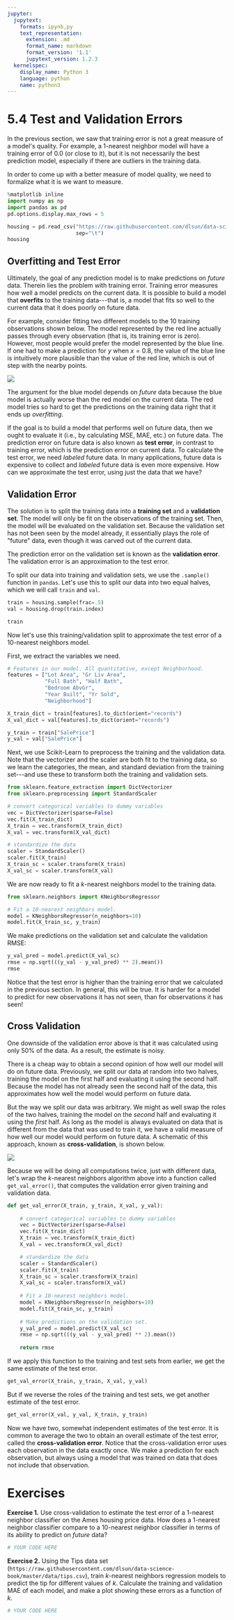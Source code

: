 ```yaml
---
jupyter:
  jupytext:
    formats: ipynb,py
    text_representation:
      extension: .md
      format_name: markdown
      format_version: '1.1'
      jupytext_version: 1.2.3
  kernelspec:
    display_name: Python 3
    language: python
    name: python3
---
```


# 5.4 Test and Validation Errors

In the previous section, we saw that training error is not a great measure of a model's quality. For example, a $1$-nearest neighbor model will have a training error of $0.0$ (or close to it), but it is not necessarily the best prediction model, especially if there are outliers in the training data.

In order to come up with a better measure of model quality, we need to formalize what it is we want to measure.

```python
%matplotlib inline
import numpy as np
import pandas as pd
pd.options.display.max_rows = 5

housing = pd.read_csv("https://raw.githubusercontent.com/dlsun/data-science-book/master/data/AmesHousing.txt",
                      sep="\t")
housing
```

## Overfitting and Test Error

Ultimately, the goal of any prediction model is to make predictions on _future_ data. Therein lies the problem with training error. Training error measures how well a model predicts on the current data. It is possible to build a model that **overfits** to the training data---that is, a model that fits so well to the current data that it does poorly on future data.

For example, consider fitting two different models to the 10 training observations shown below. The model represented by the red line actually passes through every observation (that is, its training error is zero). However, most people would prefer the model represented by the blue line. If one had to make a prediction for $y$ when $x = 0.8$, the value of the blue line is intuitively more plausible than the value of the red line, which is out of step with the nearby points.

![](overfitting.png)

The argument for the blue model depends on _future_ data because the blue model is actually worse than the red model on the current data. The red model tries so hard to get the predictions on the training data right that it ends up _overfitting_.

If the goal is to build a model that performs well on future data, then we ought to evaluate it (i.e., by calculating MSE, MAE, etc.) on future data. The prediction error on future data is also known as **test error**, in contrast to training error, which is the prediction error on current data. To calculate the test error, we need _labeled_ future data. In many applications, future data is expensive to collect and _labeled_ future data is even more expensive. How can we approximate the test error, using just the data that we have?


## Validation Error

The solution is to split the training data into a **training set** and a **validation set**. The model will only be fit on the observations of the training set. Then, the model will be evaluated on the validation set. Because the validation set has not been seen by the model already, it essentially plays the role of "future" data, even though it was carved out of the current data.

The prediction error on the validation set is known as the **validation error**. The validation error is an approximation to the test error.


To split our data into training and validation sets, we use the `.sample()` function in `pandas`. Let's use this to split our data into two equal halves, which we will call `train` and `val`.

```python
train = housing.sample(frac=.5)
val = housing.drop(train.index)

train
```

Now let's use this training/validation split to approximate the test error of a 10-nearest neighbors model.


First, we extract the variables we need.

```python
# Features in our model. All quantitative, except Neighborhood.
features = ["Lot Area", "Gr Liv Area",
            "Full Bath", "Half Bath",
            "Bedroom AbvGr", 
            "Year Built", "Yr Sold",
            "Neighborhood"]

X_train_dict = train[features].to_dict(orient="records")
X_val_dict = val[features].to_dict(orient="records")

y_train = train["SalePrice"]
y_val = val["SalePrice"]
```

Next, we use Scikit-Learn to preprocess the training and the validation data. Note that the vectorizer and the scaler are both fit to the training data, so we learn the categories, the mean, and standard deviation from the training set---and use these to transform both the training and validation sets.

```python
from sklearn.feature_extraction import DictVectorizer
from sklearn.preprocessing import StandardScaler

# convert categorical variables to dummy variables
vec = DictVectorizer(sparse=False)
vec.fit(X_train_dict)
X_train = vec.transform(X_train_dict)
X_val = vec.transform(X_val_dict)

# standardize the data
scaler = StandardScaler()
scaler.fit(X_train)
X_train_sc = scaler.transform(X_train)
X_val_sc = scaler.transform(X_val)
```

We are now ready to fit a $k$-nearest neighbors model to the training data.

```python
from sklearn.neighbors import KNeighborsRegressor

# Fit a 10-nearest neighbors model.
model = KNeighborsRegressor(n_neighbors=10)
model.fit(X_train_sc, y_train)
```

We make predictions on the validation set and calculate the validation RMSE:

```python
y_val_pred = model.predict(X_val_sc)
rmse = np.sqrt(((y_val - y_val_pred) ** 2).mean())
rmse
```

Notice that the test error is higher than the training error that we calculated in the previous section. In general, this will be true. It is harder for a model to predict for new observations it has not seen, than for observations it has seen!


## Cross Validation

One downside of the validation error above is that it was calculated using only 50% of the data. As a result, the estimate is noisy.

There is a cheap way to obtain a second opinion of how well our model will do on future data. Previously, we split our data at random into two halves, training the model on the first half and evaluating it using the second half. Because the model has not already seen the second half of the data, this approximates how well the model would perform on future data. 

But the way we split our data was arbitrary. We might as well swap the roles of the two halves, training the model on the _second_ half and evaluating it using the _first_ half. As long as the model is always evaluated on data that is different from the data that was used to train it, we have a valid measure of how well our model would perform on future data. A schematic of this approach, known as **cross-validation**, is shown below.

<img src="cross-validation.png" />

Because we will be doing all computations twice, just with different data, let's wrap the $k$-nearest neighbors algorithm above into a function called `get_val_error()`, that computes the validation error given training and validation data.

```python
def get_val_error(X_train, y_train, X_val, y_val):
    
    # convert categorical variables to dummy variables
    vec = DictVectorizer(sparse=False)
    vec.fit(X_train_dict)
    X_train = vec.transform(X_train_dict)
    X_val = vec.transform(X_val_dict)

    # standardize the data
    scaler = StandardScaler()
    scaler.fit(X_train)
    X_train_sc = scaler.transform(X_train)
    X_val_sc = scaler.transform(X_val)
    
    # Fit a 10-nearest neighbors model.
    model = KNeighborsRegressor(n_neighbors=10)
    model.fit(X_train_sc, y_train)
    
    # Make predictions on the validation set.
    y_val_pred = model.predict(X_val_sc)
    rmse = np.sqrt(((y_val - y_val_pred) ** 2).mean())
    
    return rmse
```

If we apply this function to the training and test sets from earlier, we get the same estimate of the test error.

```python
get_val_error(X_train, y_train, X_val, y_val)
```

But if we reverse the roles of the training and test sets, we get another estimate of the test error.

```python
get_val_error(X_val, y_val, X_train, y_train)
```

Now we have two, somewhat independent estimates of the test error. It is common to average the two to obtain an overall estimate of the test error, called the **cross-validation error**. Notice that the cross-validation error uses each observation in the data exactly once. We make a prediction for each observation, but always using a model that was trained on data that does not include that observation.


# Exercises


**Exercise 1.** Use cross-validation to estimate the test error of a 1-nearest neighbor classifier on the Ames housing price data. How does a 1-nearest neighbor classifier compare to a 10-nearest neighbor classifier in terms of its ability to predict on _future_ data?

```python
# YOUR CODE HERE
```

**Exercise 2.** Using the Tips data set (`https://raw.githubusercontent.com/dlsun/data-science-book/master/data/tips.csv`), train $k$-nearest neighbors regression models to predict the tip for different values of $k$. Calculate the training and validation MAE of each model, and make a plot showing these errors as a function of $k$.

```python
# YOUR CODE HERE
```
